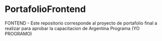 # PortafolioFrontend

FONTEND - Este repositorio corresponde al proyecto de portafolio final a realizar para aprobar la capacitacion de Argentina Programa (YO PROGRAMO)
